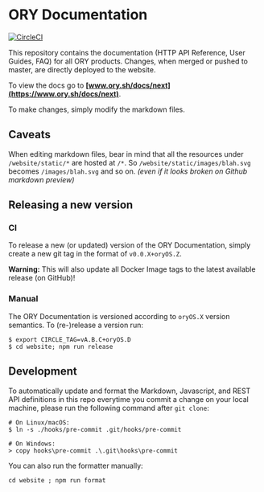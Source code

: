 # ORY Documentation

[![CircleCI](https://circleci.com/gh/ory/docs/tree/master.svg?style=shield)](https://circleci.com/gh/ory/docs/tree/master)

This repository contains the documentation (HTTP API Reference, User Guides,
FAQ) for all ORY products. Changes, when merged or pushed to master, are
directly deployed to the website.

To view the docs go to **[www.ory.sh/docs/next](https://www.ory.sh/docs/next)**.

To make changes, simply modify the markdown files.

## Caveats

When editing markdown files, bear in mind that all the resources under
`/website/static/*` are hosted at `/*`. So `/website/static/images/blah.svg`
becomes `/images/blah.svg` and so on. _(even if it looks broken on Github
markdown preview)_

## Releasing a new version

### CI

To release a new (or updated) version of the ORY Documentation, simply create a
new git tag in the format of `v0.0.X+oryOS.Z`.

**Warning:** This will also update all Docker Image tags to the latest available
release (on GitHub)!

### Manual

The ORY Documentation is versioned according to `oryOS.X` version semantics. To
(re-)release a version run:

```
$ export CIRCLE_TAG=vA.B.C+oryOS.D
$ cd website; npm run release
```

## Development

To automatically update and format the Markdown, Javascript, and REST API
definitions in this repo everytime you commit a change on your local machine, please run the following
command after `git clone`:

```
# On Linux/macOS:
$ ln -s ./hooks/pre-commit .git/hooks/pre-commit

# On Windows:
> copy hooks\pre-commit .\.git\hooks\pre-commit
```

You can also run the formatter manually:

```
cd website ; npm run format
```
